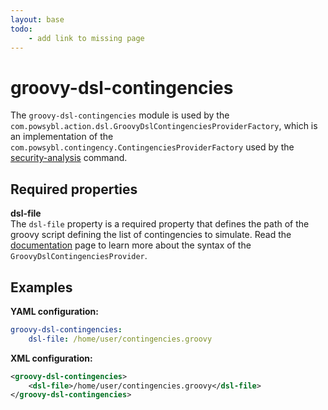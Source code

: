 ```yaml
---
layout: base
todo:
    - add link to missing page
---
```


# groovy-dsl-contingencies
The `groovy-dsl-contingencies` module is used by the `com.powsybl.action.dsl.GroovyDslContingenciesProviderFactory`, which is an implementation of the `com.powsybl.contingency.ContingenciesProviderFactory` used by the [security-analysis](../itools/security-analysis.md) command.

## Required properties

**dsl-file**  
The `dsl-file` property is a required property that defines the path of the groovy script defining the list of contingencies to simulate. Read the [documentation](../../simulation/securityanalysis/contingency-dsl.md) page to learn more about the syntax of the `GroovyDslContingenciesProvider`.

## Examples

**YAML configuration:**
```yaml
groovy-dsl-contingencies:
    dsl-file: /home/user/contingencies.groovy
```

**XML configuration:**
```xml
<groovy-dsl-contingencies>
    <dsl-file>/home/user/contingencies.groovy</dsl-file>
</groovy-dsl-contingencies>
```

